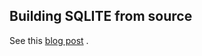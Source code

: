 ## Building SQLITE from source

See this [blog post](https://andersmurphy.com/2023/07/09/sqlite-building-from-source-on-macos.html) .
